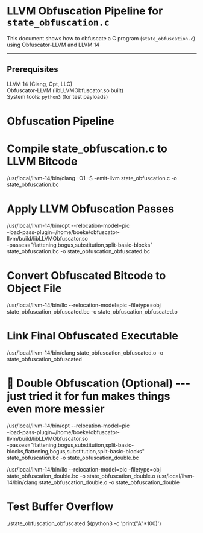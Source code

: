 #  LLVM Obfuscation Pipeline for `state_obfuscation.c`

This document shows how to obfuscate a C program (`state_obfuscation.c`) using Obfuscator-LLVM and LLVM 14

---

##  Prerequisites

 LLVM 14 (Clang, Opt, LLC)  
 Obfuscator-LLVM (libLLVMObfuscator.so built)  
 System tools: `python3` (for test payloads)

#  Obfuscation Pipeline

# Compile state_obfuscation.c to LLVM Bitcode
/usr/local/llvm-14/bin/clang -O1 -S -emit-llvm state_obfuscation.c -o state_obfuscation.bc

# Apply LLVM Obfuscation Passes
/usr/local/llvm-14/bin/opt --relocation-model=pic \
  -load-pass-plugin=/home/boeke/obfuscator-llvm/build/libLLVMObfuscator.so \
  -passes="flattening,bogus,substitution,split-basic-blocks" \
  state_obfuscation.bc -o state_obfuscation_obfuscated.bc

# Convert Obfuscated Bitcode to Object File
/usr/local/llvm-14/bin/llc --relocation-model=pic -filetype=obj state_obfuscation_obfuscated.bc -o state_obfuscation_obfuscated.o

# Link Final Obfuscated Executable
/usr/local/llvm-14/bin/clang state_obfuscation_obfuscated.o -o state_obfuscation_obfuscated

# 🔁 Double Obfuscation (Optional) --- just tried it for fun makes things even more messier 

/usr/local/llvm-14/bin/opt --relocation-model=pic \
  -load-pass-plugin=/home/boeke/obfuscator-llvm/build/libLLVMObfuscator.so \
  -passes="flattening,bogus,substitution,split-basic-blocks,flattening,bogus,substitution,split-basic-blocks" \
  state_obfuscation.bc -o state_obfuscation_double.bc

/usr/local/llvm-14/bin/llc --relocation-model=pic -filetype=obj state_obfuscation_double.bc -o state_obfuscation_double.o
/usr/local/llvm-14/bin/clang state_obfuscation_double.o -o state_obfuscation_double


#  Test Buffer Overflow

./state_obfuscation_obfuscated $(python3 -c 'print("A"*100)')



